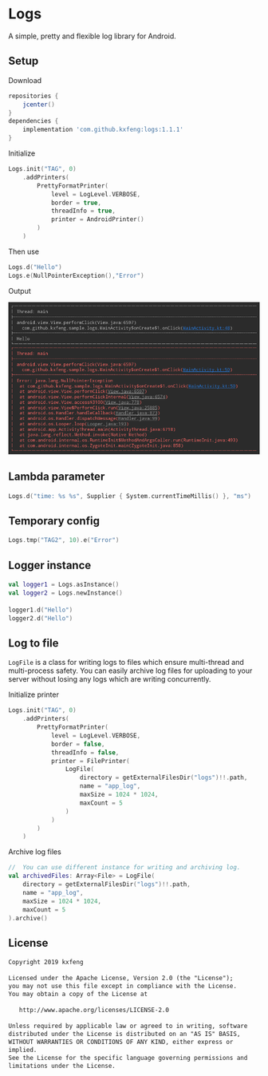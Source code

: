 # Logs

A simple, pretty and flexible log library for Android.

## Setup

Download
```groovy
repositories {
    jcenter()
}
dependencies {
    implementation 'com.github.kxfeng:logs:1.1.1'
}
```

Initialize
```kotlin
Logs.init("TAG", 0)
    .addPrinters(
        PrettyFormatPrinter(
            level = LogLevel.VERBOSE,
            border = true,
            threadInfo = true,
            printer = AndroidPrinter()
        )
    )
```

Then use
```kotlin
Logs.d("Hello")
Logs.e(NullPointerException(),"Error")
```

Output

![](https://github.com/kxfeng/logs/blob/master/images/logs_output.png)

## Lambda parameter

```kotlin
Logs.d("time: %s %s", Supplier { System.currentTimeMillis() }, "ms")
```

## Temporary config 

```kotlin
Logs.tmp("TAG2", 10).e("Error")
```

## Logger instance

```kotlin
val logger1 = Logs.asInstance()
val logger2 = Logs.newInstance()

logger1.d("Hello")
logger2.d("Hello")
```

## Log to file

`LogFile` is a class for writing logs to files which ensure multi-thread and multi-process safety. You can easily archive log files for uploading to your server without losing any logs which are writing concurrently.

Initialize printer
```kotlin
Logs.init("TAG", 0)
    .addPrinters(
        PrettyFormatPrinter(
            level = LogLevel.VERBOSE,
            border = false,
            threadInfo = false,
            printer = FilePrinter(
                LogFile(
                    directory = getExternalFilesDir("logs")!!.path,
                    name = "app_log",
                    maxSize = 1024 * 1024,
                    maxCount = 5
                )
            )
        )
    )
```

Archive log files
```kotlin
//  You can use different instance for writing and archiving log.
val archivedFiles: Array<File> = LogFile(
    directory = getExternalFilesDir("logs")!!.path,
    name = "app_log",
    maxSize = 1024 * 1024,
    maxCount = 5
).archive()
```

## License

    Copyright 2019 kxfeng

    Licensed under the Apache License, Version 2.0 (the "License");
    you may not use this file except in compliance with the License.
    You may obtain a copy of the License at

       http://www.apache.org/licenses/LICENSE-2.0

    Unless required by applicable law or agreed to in writing, software
    distributed under the License is distributed on an "AS IS" BASIS,
    WITHOUT WARRANTIES OR CONDITIONS OF ANY KIND, either express or implied.
    See the License for the specific language governing permissions and
    limitations under the License.